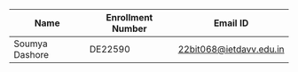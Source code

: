| Name             | Enrollment Number | Email ID                |
|------------------|-------------------|-------------------------|
| Soumya Dashore   | DE22590           | 22bit068@ietdavv.edu.in |
